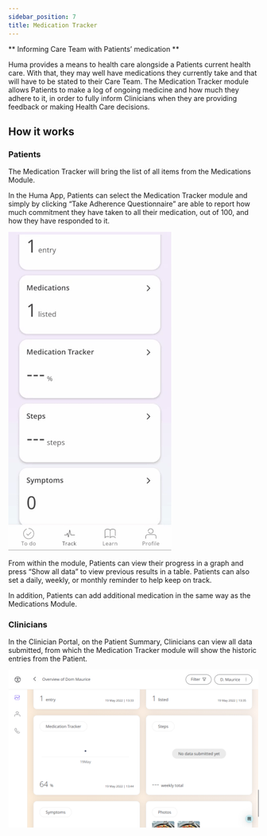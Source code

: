 ```yaml
---
sidebar_position: 7
title: Medication Tracker
---
```


** Informing Care Team with Patients’ medication **

Huma provides a means to health care alongside a Patients current health care. With that, they may well have medications they currently take and that will have to be stated to their Care Team. The Medication Tracker module allows Patients to make a log of ongoing medicine and how much they adhere to it, in order to fully inform Clinicians when they are providing feedback or making Health Care decisions.

## How it works

### Patients

The Medication Tracker will bring the list of all items from the Medications Module. 

In the Huma App, Patients can select the Medication Tracker module and simply by clicking “Take Adherence Questionnaire” are able to report how much commitment they have taken to all their medication, out of 100, and how they have responded to it.

![Adding to the medication tracker](./assets/medication-tracker.gif)

From within the module, Patients can view their progress in a graph and press “Show all data” to view previous results in a table. Patients can also set a daily, weekly, or monthly reminder to help keep on track.

In addition, Patients can add additional medication in the same way as the Medications Module.

### Clinicians

In the Clinician Portal, on the Patient Summary, Clinicians can view all data submitted, from which the Medication Tracker module will show the historic entries from the Patient.

![Medication tracker in Clinician Portal](./assets/cp-patient-list-medication-trackers.png)
